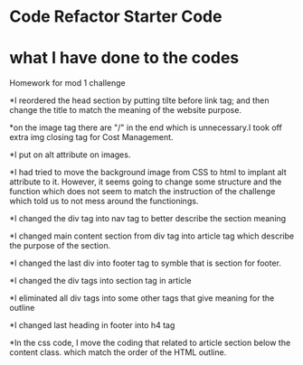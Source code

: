# Code Refactor Starter Code

# what I have done to the codes
Homework for mod 1 challenge

*I reordered the head section by putting tilte before link tag; and then change the title to match the meaning of the website purpose.

*on the image tag there are "/" in the end which is unnecessary.I took off extra img closing tag for Cost Management. 

*I put on alt attribute on images.

*I had tried to move the background image from CSS to html to implant alt attribute to it. However, it seems going to change some structure and the function which does not seem to match the instruction of the challenge which told us to not mess around the functionings.

*I changed the div tag into nav tag to better describe the section meaning

*I changed main content section from div tag into article tag which describe the purpose of the section.

*I changed the last div into footer tag to symble that is section for footer.

*I changed the div tags into section tag in article

*I eliminated all div tags into some other tags that give meaning for the outline

*I changed last heading in footer into h4 tag

*In the css code, I move the coding that related to article section below the content class. which match the order of the HTML outline.
